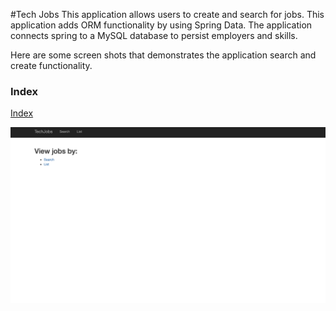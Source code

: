 #Tech Jobs
This application allows users to create and search for jobs.  This application adds ORM functionality by using Spring 
Data. The application connects spring to a MySQL database to persist employers and skills. 

Here are some screen shots that demonstrates the application search and create functionality.
### Index
[Index](https://github.com/ahowe442/java-web-dev-techjobs-mvc/blob/master/src/main/resources/static/images/Index.png?raw=true)

<kbd><img src="https://github.com/ahowe442/java-web-dev-techjobs-mvc/blob/master/src/main/resources/static/images/Index.png?raw=true" /></kbd>